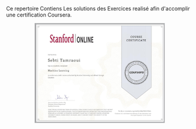 Ce repertoire Contiens Les solutions des Exercices realisé afin d'accomplir une certification Coursera.

<p align="center">
  <img src="coursera.jpg" width="350" title="Screen 1">
</p>

